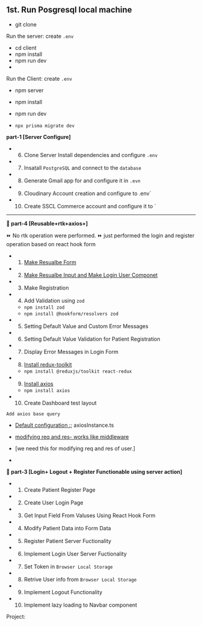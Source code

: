 ## 1st. Run Posgresql local machine

- git clone 

Run the server:
create `.env`

-    cd client
-    npm install 
-    npm run dev
- 
Run the Client:
create `.env`

-    npm server 
-    npm install 
-    npm run dev


- `npx prisma migrate dev`

**part-1 [Server Configure]**
- 6. Clone Server Install dependencies and configure `.env`
- 7. Insatall `PostgreSQL` and connect to the `database`
- 8. Generate Gmail app for and configure it in `.evn`
- 9. Cloudinary Account creation and configure to .env`
- 10. Create SSCL Commerce account and configure it to `


--- 

**🔲 part-4 [Reusable+rtk+axios+]**

⏩  No rtk operation were performed. 
⏩ just performed the login and register operation based on react hook form

- 1. [Make Resualbe Form](https://react-hook-form.com/docs/formprovider)
- 2. [Make Resualbe Input and Make Login User Componet](https://react-hook-form.com/docs/usecontroller/controller) 
- 3. Make Registration
- 4. Add Validation using `zod` 
    - `npm install zod`
    - `npm install @hookform/resolvers zod`
- 5. Setting Default Value and Custom Error Messages
- 6. Setting Default Value Validation for Patient Registration
- 7. Display Error Messages in Login Form
- 8. [Install redux-toolkit](https://redux-toolkit.js.org/tutorials/quick-start)
    - `npm install @reduxjs/toolkit react-redux`
- 9. [Install axios](https://redux-toolkit.js.org/rtk-query/usage/customizing-queries#examples---basequery)
    - `npm install axios`
- 10. Create Dashboard test layout

`Add axios base query`
- [Default configuration :](https://axios-http.com/docs/config_defaults); axiosInstance.ts
- [modifying req and res- works like middleware](https://axios-http.com/docs/interceptors) 
- [we need this for modifying req and res of user.] 

-
**🔲 part-3 [Login+ Logout + Register Functionable using server action]**
- 1. Create Patient Register Page
- 2. Create User Login Page
- 3. Get Input Field From Valuses Using React Hook Form
- 4. Modify Patient Data into Form Data
- 5. Register Patient Server Fuctionality 
- 6. Implement Login User Server Fuctionality 
- 7. Set Token in `Browser Local Storage `
- 8. Retrive User info from `Browser Local Storage `
- 9. Implement Logout Functionality
- 10. Implement lazy loading to Navbar component


Project:
